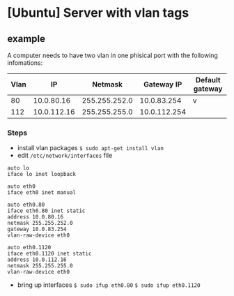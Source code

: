 # [Ubuntu] Server with vlan tags
## example
A computer needs to have two vlan in one phisical port with the following infomations:

| Vlan | IP          | Netmask       | Gateway IP   | Default gateway |
|------|-------------|---------------|--------------|-----------------|
| 80   | 10.0.80.16  | 255.255.252.0 | 10.0.83.254  | v               |
| 112  | 10.0.112.16 | 255.255.255.0 | 10.0.112.254 |                 |

### Steps
- install vlan packages
`$ sudo apt-get install vlan`
- edit `/etc/network/interfaces` file

```
auto lo
iface lo inet loopback

auto eth0
iface eth0 inet manual

auto eth0.80
iface eth0.80 inet static
address 10.0.80.16
netmask 255.255.252.0
gateway 10.0.83.254
vlan-raw-device eth0

auto eth0.1120
iface eth0.1120 inet static
address 10.0.112.16
netmask 255.255.255.0
vlan-raw-device eth0
```

- bring up interfaces
`$ sudo ifup eth0.80`
`$ sudo ifup eth0.1120`
